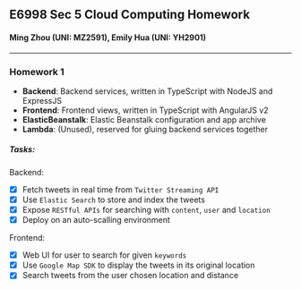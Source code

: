 ## E6998 Sec 5 Cloud Computing Homework
#### Ming Zhou (UNI: MZ2591), Emily Hua (UNI: YH2901)
***
### Homework 1
- **Backend**: Backend services, written in TypeScript with NodeJS and ExpressJS
- **Frontend**: Frontend views, written in TypeScript with AngularJS v2
- **ElasticBeanstalk**: Elastic Beanstalk configuration and app archive
- **Lambda**: (Unused), reserved for gluing backend services together

##### Tasks:
Backend:
- [x] Fetch tweets in real time from `Twitter Streaming API`
- [x] Use `Elastic Search` to store and index the tweets
- [x] Expose `RESTful APIs` for searching with `content`, `user` and `location`
- [x] Deploy on an auto-scalling environment

Frontend:
- [x] Web UI for user to search for given `keywords`
- [x] Use `Google Map SDK` to display the tweets in its original location
- [x] Search tweets from the user chosen location and distance
